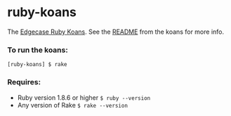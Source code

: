 # ruby-koans  

The [Edgecase Ruby Koans](http://rubykoans.com/).  See the [README](https://github.com/MeredithGodar/ruby-koans/blob/master/README.rdoc) from the koans for more info.  

### To run the koans:

```
[ruby-koans] $ rake  
```

### Requires:

  - Ruby version 1.8.6 or higher `$ ruby --version`  
  - Any version of Rake `$ rake --version`  
